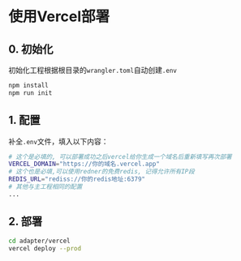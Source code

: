 # 使用Vercel部署


## 0. 初始化
初始化工程根据根目录的`wrangler.toml`自动创建`.env`
```bash
npm install
npm run init
```

## 1. 配置
补全`.env`文件，填入以下内容：
```bash
# 这个是必填的, 可以部署成功之后vercel给你生成一个域名后重新填写再次部署
VERCEL_DOMAIN="https://你的域名.vercel.app" 
# 这个也是必填,可以使用redner的免费redis, 记得允许所有IP段
REDIS_URL="rediss://你的redis地址:6379" 
# 其他与主工程相同的配置
...
```

## 2. 部署
```bash
cd adapter/vercel
vercel deploy --prod
```